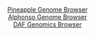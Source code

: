 <div id="Pineapple_Genome_Browser" align="center">
  <a href="https://igv.org/app/?sessionURL=blob:zZNbb5swGIb_i6VWm0QAQ0ICUjXl2HZZ2ixZmi1VhQwY8AK2YxtyUv773GrTbjqpudg0iQv7kw_v9_jhCGosJGEUBMAxYcuEEBhA5mw7RyUv8B0qsQRBigqJDSBwigWmMQbBEaRIKrSYfdI7c6W4DCyLKN4oEc2YKV0TlejAKNpKM2al1WdFgSImkGJCWj2BamaRrG5scYQ4N_XdrtmyEqSQhQqeMyqZxTHNwq0.L_xVCjNMWYnDsioUeQkQ6jw6Y2Km6EN3Oe_GMZZyjPe3yVV3fNt9cIeL1bXXXy3ub5YLb3k5JxlFqhL4yht_W0edu.sHj_tjGl04vaRKdmncS6nHLtzB5XDHicDyCrZhx236HvQ0GkITvPufutYfObPzzWYwmK6a3ibvfXWnn_MvHb4WN_kNjOw_9H0yQMHiSpsA4ly0A2gbru0ZLcdrPA9hx7BtX9MRjIDg8ckASqB4rZc_HoHac.0LkHhTvahjACYSLEDQ8G27DX3faTXbTdv34ck4gkoUfw_taDHz27bTdRwvTEmhtMxJKCmXJqLUrOPUzA5nspwSyPNk0j9cr4fZrr4f9QfapOFul8_g6zTbmoC._OUBdatvyfRPvHtLEFNF58o28tz8.3RVdi6c0UcRryd.PjlM9ijutKav_2bPgM6DkzJRIqXX64qe_jSuRoIgqnShJpJEpCBqv9Qc2RYE0HG1uCBmBdMmApFF72zDNmDLfv9bUPf0dPoB">Pineapple Genome Browser</a>
</div>
<div id="Alphonso_Genome_Browser" align="center">
  <a href="https://igv.org/app/?sessionURL=blob:zZJda9swFIb_i6BlA8eW7cSODWE4adp0bjtoSMJSipFt2RaRJUdS7CYh_31q2djNCs3FxkAX0kEf73n0HEGLhSScgRA4pj0wbRsYQFa8m6O6ofgB1ViCsEBUYgMIXGCBWYZBeAQFkgotHu_0yUqpRoaWRVTTqxEruSldE9XowBnqpJnx2ppwSlHKBVJcSGssUMstUra9DqeoaUz9tmsOrBwpZCHaVJxJbjWYlUmn70t.lZISM17jpN5RRd4CJDqPzpibBfoSreZRlmEpY7y_zUdRfBst3elifeNN1otvs9XCW13OScmQ2gk8ImK2fNmupqir78u93MJptIvH8c0w7i7cq8vpS0MEliPbt4duP_DgUIMhLMcv_1PPepAz.6bxNdwcKFkPM89177rswhkzb1stuwcSvdP5yQCUZzttAsgq4Yc2NFzoGQPH671O7aEBYaD5CE5A.PRsACVQttHbn45A7RvtC5B4u3tTxwBc5FiAsBdA6NtB4Az6fh8GgX0yjmAn6N.De714DHzoRI7jJQWhSsucJ5I10kSMmW1WmOXhTJrOVzi7O8yCohJpvLyuvt_vrw4bP48fNn9k.UpJP_32gbrRjyT6J959JIip0nNlU5OJv57fSKglK.rAXtVxGrSTjUPlpP8uoPPgFFzUSOn9uqKXP31rkSCIKV1oiSQpoUTtV5oj70BoO67WFmSccu0hEGX6CRrQsAfw82893dPz6Qc-">Alphonso Genome Browser</a>
</div>


<div id="DAF_Genomics_Browser" align="center">
  <a href="https://igv.org/app/?sessionURL=blob:tZFrb5swFIb_i6X0ExBsCASkaKJdm2bZuraIRE1VRR4cwCtgapuSLsp_r0U7TdpF06ROsi1b5_K.Ps8ePYKQjDcoRMTCEwtjZCBZ8j6mdVvBBa1BojCnlQQDCchBQJMCCvcop1LR5PqjriyVamU4Hmc0NwtoeM1SaUnHoq0peadK0KkmsWhNv_GG9tJKea2TFR3Tqi15I_mYpilIadrjFppi21N9fI9th5awrbtKsUF1q01oY5mVU.2WNRns_mLkPyjrxd5F6zga6pfwtMhm0XIRrZzTZDP3TjbJ5_N14q2PYlY0VHUCZvdxsXHWXusGfYzL1c38qh2R4.ISYHlzNXLeH53uWiZAzrCPp44beISgg4EqnnYaAkpLgUPsGj6ZGsR1zderM_H0FARnKLy9M5ASNL3X6bd7pJ5ajQpJeOgGagbiIgOBQjOwbR8HAZm4vmsHAT4Ye9SJ6o1ZniXXgW.TiBDP.kJrrZ.zahigFvo1.FYgf.qs9z.DWmVzf5GMyJl3PP16Wbm7D4rhk75_PL_49FtQjvb_x4_lXNRU6dDL8xULrbReDY36wcU53B2eAQ--">DAF Genomics Browser</a>
</div>

